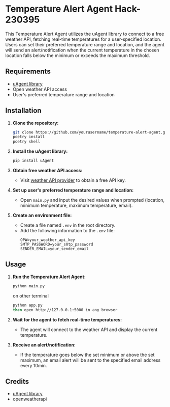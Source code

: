 # Temperature Alert Agent Hack-230395

This Temperature Alert Agent utilizes the uAgent library to connect to a free weather API, fetching real-time temperatures for a user-specified location. Users can set their preferred temperature range and location, and the agent will send an alert/notification when the current temperature in the chosen location falls below the minimum or exceeds the maximum threshold.

## Requirements

- [uAgent library](https://github.com/example/uAgent)
- Open weather API access
- User's preferred temperature range and location

## Installation

1. **Clone the repository:**
   ```bash
   git clone https://github.com/yourusername/temperature-alert-agent.git
   poetry install
   poetry shell
   ```

2. **Install the uAgent library:**
   ```bash
   pip install uAgent
   ```

3. **Obtain free weather API access:**
   - Visit [weather API provider](https://openweathermap.org/api) to obtain a free API key.

4. **Set up user's preferred temperature range and location:**
   - Open `main.py` and input the desired values when prompted (location, minimum temperature, maximum temperature, email).

5. **Create an environment file:**
   - Create a file named `.env` in the root directory.
   - Add the following information to the `.env` file:
     ```env
     OPW=your_weather_api_key
     SMTP_PASSWORD=your_smtp_password
     SENDER_EMAIL=your_sender_email
     ```

## Usage

1. **Run the Temperature Alert Agent:**
   ```bash
   python main.py
   ```
   on other terminal
   ```bash
   python app.py
   then open http://127.0.0.1:5000 in any browser
   ```

3. **Wait for the agent to fetch real-time temperatures:**
   - The agent will connect to the weather API and display the current temperature.

4. **Receive an alert/notification:**
   - If the temperature goes below the set minimum or above the set maximum, an email alert will be sent to the specified email address every 10min.

## Credits

- [uAgent library](https://github.com/example/uAgent)
- openweatherapi
